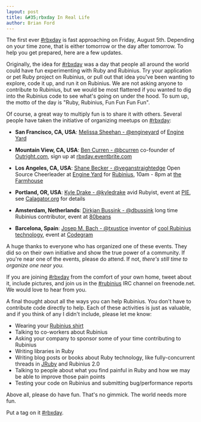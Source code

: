 ```yaml
---
layout: post
title: &#35;rbxday In Real Life
author: Brian Ford
---
```


The first ever [#rbxday](https://twitter.com/#!/search/%23rbxday) is fast
approaching on Friday, August 5th. Depending on your time zone, that is either
tomorrow or the day after tomorrow. To help you get prepared, here are a few
updates.

Originally, the idea for [#rbxday](https://twitter.com/#!/search/%23rbxday)
was a day that people all around the world could have fun experimenting with
Ruby and Rubinius. Try your application or pet Ruby project on Rubinius, or
pull out that idea you've been wanting to explore, code it up, and run it on
Rubinius. We are not asking anyone to contribute to Rubinius, but we would be
most flattered if you wanted to dig into the Rubinius code to see what's going
on under the hood. To sum up, the motto of the day is "Ruby, Rubinius, Fun Fun Fun Fun".

Of course, a great way to multiply fun is to share it with others. Several
people have taken the initiative of organizing meetups on
[#rbxday](https://twitter.com/#!/search/%23rbxday):

* **San Francisco, CA, USA**: [Melissa Sheehan - @engineyard](http://twitter.com/engineyard)
  of [Engine Yard](http://engineyard.com)

* **Mountain View, CA, USA**: [Ben Curren - @bcurren](http://twitter.com/bcurren) co-founder
  of [Outright.com](http://outright.com),
  sign up at [rbxday.eventbrite.com](http://rbxday.eventbrite.com/)

* **Los Angeles, CA, USA**: [Shane Becker - @veganstraightedge](http://twitter.com/veganstraightedge)
  Open Source Cheerleader at [Engine Yard](http://engineyard.com)
  for [Rubinius](http://rubini.us), 10am - 8pm at
  [the Farmhouse](http://farmhouse.la)

* **Portland, OR, USA**: [Kyle Drake - @kyledrake](http://twitter.com/kyledrake)
  avid Rubyist, event at [PIE](http://piepdx.com), see
  [Calagator.org](http://calagator.org/events/1250461183) for details

* **Amsterdam, Netherlands**: [Dirkjan Bussink - @dbussink](http://twitter.com/dbussink)
  long time Rubinius contributor, event at
  [80beans](http://80beans.com/en/blog/2011/07/29/rbxday-at-the-80beans-office)

* **Barcelona, Spain**: [Josep M. Bach - @txustice](http://twitter.com/txustice) inventor of
  [cool Rubinius technology](http://blog.txustice.me/2011/06/rexpl-interactive-bytecode-console-for-rubinius),
  event at [Codegram](http://blog.codegram.com/2011/8/celebrate-rbxday-with-us-at-codegram)

A huge thanks to everyone who has organized one of these events. They did so
on their own initiative and show the true power of a community. If you're near
one of the events, please do attend. If not, *there's still time to organize
one near you.*

If you are joining [#rbxday](http://twitter.com/#!/search/%23rbxday) from the
comfort of your own home, tweet about it, include pictures, and join us in
the [\#rubinius](irc://irc.freenode.net#rubinius) IRC channel on freenode.net.
We would love to hear from you.

A final thought about all the ways you can help Rubinius. You don't have to
contribute code directly to help. Each of these activities is just as
valuable, and if you think of any I didn't include, please let me know:

* Wearing your [Rubinius shirt](http://rubini.us/2011/05/26/rubinius-rewards)
* Talking to co-workers about Rubinius
* Asking your company to sponsor some of your time contributing to Rubinius
* Writing libraries in Ruby
* Writing blog posts or books about Ruby technology, like fully-concurrent
  threads in [JRuby](http://jruby.org) and Rubinius 2.0
* Talking to people about what you find painful in Ruby and how we may be able
  to improve those pain points
* Testing your code on Rubinius and submitting bug/performance reports

Above all, please do have fun. That's no gimmick. The world needs more fun.

Put a tag on it [#rbxday](http://twitter.com/#!/search/%23rbxday).
